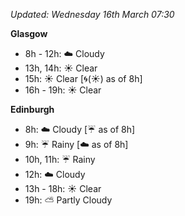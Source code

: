 *Updated: Wednesday 16th March 07:30*

**Glasgow**

* 8h - 12h: :cloud: Cloudy
* 13h, 14h: :sunny: Clear
* 15h: :sunny: Clear [:cyclone:(:sunny:) as of 8h]
* 16h - 19h: :sunny: Clear

**Edinburgh**

* 8h: :cloud: Cloudy [:umbrella: as of 8h]
* 9h: :umbrella: Rainy [:cloud: as of 8h]
* 10h, 11h: :umbrella: Rainy
* 12h: :cloud: Cloudy
* 13h - 18h: :sunny: Clear
* 19h: :partly_sunny: Partly Cloudy
